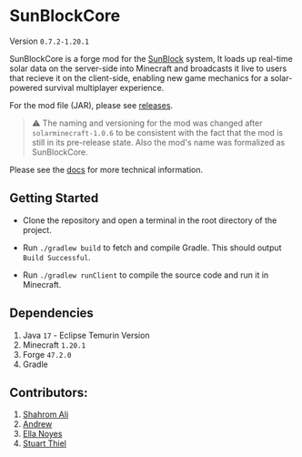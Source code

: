 # SunBlockCore 
Version `0.7.2-1.20.1`

SunBlockCore is a forge mod for the [SunBlock](https://github.com/MC-Bloc/SunBlock) system, 
It loads up real-time solar data on the server-side into Minecraft and broadcasts it live to users that recieve it on 
the client-side, enabling new game mechanics for a solar-powered survival multiplayer experience.  

For the mod file (JAR), please see [releases](https://github.com/MC-Bloc/SB1-DataVisMod/releases).

> :warning: The naming and versioning for the mod was changed after `solarminecraft-1.0.6` to be consistent with the fact
that the mod is still in its pre-release state. Also the mod's name was formalized as SunBlockCore.

Please see the [docs](./docs/) for more technical information.

## Getting Started 
- Clone the repository and open a terminal in the root directory of the project.

- Run `./gradlew build` to fetch and compile Gradle. This should output `Build Successful`. 

- Run `./gradlew runClient` to compile the source code and run it in Minecraft.


## Dependencies
1. Java `17` - Eclipse Temurin Version
2. Minecraft `1.20.1`
3. Forge `47.2.0`
4. Gradle


## Contributors:
1. [Shahrom Ali](https://github.com/estineali)
2. [Andrew](https://github.com/WonderAnchor)
3. [Ella Noyes](https://github.com/en4395)
4. [Stuart Thiel](https://github.com/ramou)